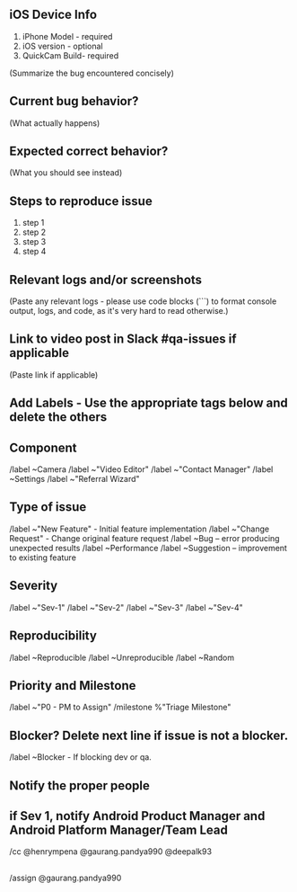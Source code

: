 ## iOS Device Info
1. iPhone Model - required
2. iOS version - optional 
3. QuickCam Build- required

(Summarize the bug encountered concisely)

## Current bug behavior?

(What actually happens)

## Expected correct behavior?

(What you should see instead)

## Steps to reproduce issue
1. step 1
2. step 2
3. step 3
4. step 4

## Relevant logs and/or screenshots

(Paste any relevant logs - please use code blocks (```) to format console output, logs, and code, as it's very hard to read otherwise.)

##	Link to video post in Slack #qa-issues if applicable

(Paste link if applicable)

## Add Labels - Use the appropriate tags below and delete the others

## Component  
/label ~Camera 
/label ~"Video Editor" 
/label ~"Contact Manager" 
/label ~Settings 
/label ~"Referral Wizard" 

## Type of issue
/label ~"New Feature" - Initial feature implementation
/label ~"Change Request"  - Change original feature request
/label ~Bug – error producing unexpected results
/label ~Performance 
/label ~Suggestion – improvement to existing feature

## Severity 
/label ~"Sev-1" 
/label ~"Sev-2" 
/label ~"Sev-3" 
/label ~"Sev-4" 

## Reproducibility 
/label ~Reproducible
/label ~Unreproducible
/label ~Random 

##	Priority and Milestone
/label ~"P0 - PM to Assign" 
/milestone %"Triage Milestone" 

##	Blocker?  Delete next line if issue is not a blocker.
/label ~Blocker - If blocking dev or qa.

##  Notify the proper people
##  if Sev 1, notify Android Product Manager and Android Platform Manager/Team Lead
/cc @henrympena @gaurang.pandya990 @deepalk93 

##	
/assign @gaurang.pandya990 
